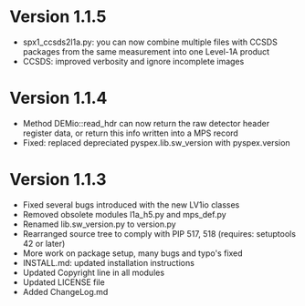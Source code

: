 Version 1.1.5
=============
 * spx1_ccsds2l1a.py: you can now combine multiple files with CCSDS packages from the same measurement into one Level-1A product
 * CCSDS: improved verbosity and ignore incomplete images
 
Version 1.1.4
=============
  * Method DEMio::read_hdr can now return the raw detector header register data, or return this info written into a MPS record
  * Fixed: replaced depreciated pyspex.lib.sw_version with pyspex.version

Version 1.1.3
=============

 * Fixed several bugs introduced with the new LV1io classes
 * Removed obsolete modules l1a_h5.py and mps_def.py
 * Renamed lib.sw_version.py to version.py
 * Rearranged source tree to comply with PIP 517, 518 (requires: setuptools 42 or later)
 * More work on package setup, many bugs and typo's fixed
 * INSTALL.md: updated installation instructions
 * Updated Copyright line in all modules
 * Updated LICENSE file
 * Added ChangeLog.md
